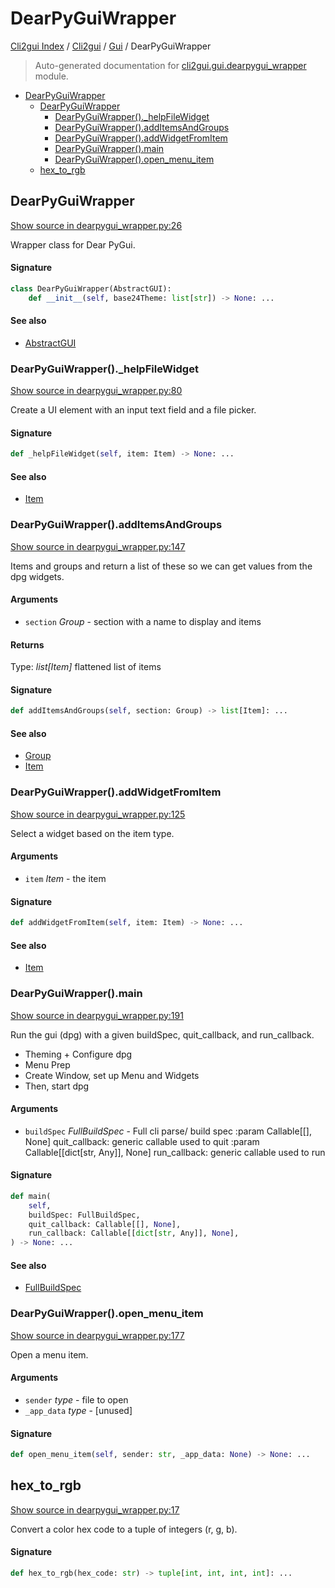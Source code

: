 # DearPyGuiWrapper

[Cli2gui Index](../../README.md#cli2gui-index) / [Cli2gui](../index.md#cli2gui) / [Gui](./index.md#gui) / DearPyGuiWrapper

> Auto-generated documentation for [cli2gui.gui.dearpygui_wrapper](../../../../cli2gui/gui/dearpygui_wrapper.py) module.

- [DearPyGuiWrapper](#dearpyguiwrapper)
  - [DearPyGuiWrapper](#dearpyguiwrapper-1)
    - [DearPyGuiWrapper()._helpFileWidget](#dearpyguiwrapper()_helpfilewidget)
    - [DearPyGuiWrapper().addItemsAndGroups](#dearpyguiwrapper()additemsandgroups)
    - [DearPyGuiWrapper().addWidgetFromItem](#dearpyguiwrapper()addwidgetfromitem)
    - [DearPyGuiWrapper().main](#dearpyguiwrapper()main)
    - [DearPyGuiWrapper().open_menu_item](#dearpyguiwrapper()open_menu_item)
  - [hex_to_rgb](#hex_to_rgb)

## DearPyGuiWrapper

[Show source in dearpygui_wrapper.py:26](../../../../cli2gui/gui/dearpygui_wrapper.py#L26)

Wrapper class for Dear PyGui.

#### Signature

```python
class DearPyGuiWrapper(AbstractGUI):
    def __init__(self, base24Theme: list[str]) -> None: ...
```

#### See also

- [AbstractGUI](./abstract_gui.md#abstractgui)

### DearPyGuiWrapper()._helpFileWidget

[Show source in dearpygui_wrapper.py:80](../../../../cli2gui/gui/dearpygui_wrapper.py#L80)

Create a UI element with an input text field and a file picker.

#### Signature

```python
def _helpFileWidget(self, item: Item) -> None: ...
```

#### See also

- [Item](../models.md#item)

### DearPyGuiWrapper().addItemsAndGroups

[Show source in dearpygui_wrapper.py:147](../../../../cli2gui/gui/dearpygui_wrapper.py#L147)

Items and groups and return a list of these so we can get values from the dpg widgets.

#### Arguments

- `section` *Group* - section with a name to display and items

#### Returns

Type: *list[Item]*
flattened list of items

#### Signature

```python
def addItemsAndGroups(self, section: Group) -> list[Item]: ...
```

#### See also

- [Group](../models.md#group)
- [Item](../models.md#item)

### DearPyGuiWrapper().addWidgetFromItem

[Show source in dearpygui_wrapper.py:125](../../../../cli2gui/gui/dearpygui_wrapper.py#L125)

Select a widget based on the item type.

#### Arguments

- `item` *Item* - the item

#### Signature

```python
def addWidgetFromItem(self, item: Item) -> None: ...
```

#### See also

- [Item](../models.md#item)

### DearPyGuiWrapper().main

[Show source in dearpygui_wrapper.py:191](../../../../cli2gui/gui/dearpygui_wrapper.py#L191)

Run the gui (dpg) with a given buildSpec, quit_callback, and run_callback.

- Theming + Configure dpg
- Menu Prep
- Create Window, set up Menu and Widgets
- Then, start dpg

#### Arguments

- `buildSpec` *FullBuildSpec* - Full cli parse/ build spec
:param Callable[[], None] quit_callback: generic callable used to quit
:param Callable[[dict[str, Any]], None] run_callback: generic callable used to run

#### Signature

```python
def main(
    self,
    buildSpec: FullBuildSpec,
    quit_callback: Callable[[], None],
    run_callback: Callable[[dict[str, Any]], None],
) -> None: ...
```

#### See also

- [FullBuildSpec](../models.md#fullbuildspec)

### DearPyGuiWrapper().open_menu_item

[Show source in dearpygui_wrapper.py:177](../../../../cli2gui/gui/dearpygui_wrapper.py#L177)

Open a menu item.

#### Arguments

- `sender` *_type_* - file to open
- `_app_data` *_type_* - [unused]

#### Signature

```python
def open_menu_item(self, sender: str, _app_data: None) -> None: ...
```



## hex_to_rgb

[Show source in dearpygui_wrapper.py:17](../../../../cli2gui/gui/dearpygui_wrapper.py#L17)

Convert a color hex code to a tuple of integers (r, g, b).

#### Signature

```python
def hex_to_rgb(hex_code: str) -> tuple[int, int, int, int]: ...
```